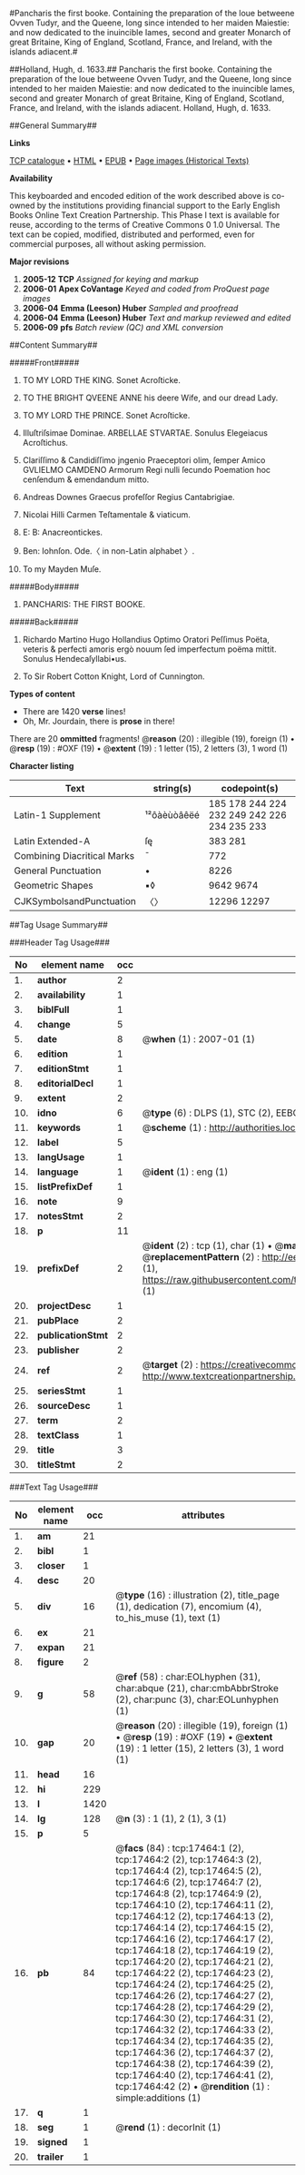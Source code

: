 #Pancharis the first booke. Containing the preparation of the loue betweene Ovven Tudyr, and the Queene, long since intended to her maiden Maiestie: and now dedicated to the inuincible Iames, second and greater Monarch of great Britaine, King of England, Scotland, France, and Ireland, with the islands adiacent.#

##Holland, Hugh, d. 1633.##
Pancharis the first booke. Containing the preparation of the loue betweene Ovven Tudyr, and the Queene, long since intended to her maiden Maiestie: and now dedicated to the inuincible Iames, second and greater Monarch of great Britaine, King of England, Scotland, France, and Ireland, with the islands adiacent.
Holland, Hugh, d. 1633.

##General Summary##

**Links**

[TCP catalogue](http://www.ota.ox.ac.uk/tcp/)  • 
[HTML](http://tei.it.ox.ac.uk/tcp/Texts-HTML/free/A03/A03470.html)  • 
[EPUB](http://tei.it.ox.ac.uk/tcp/Texts-EPUB/free/A03/A03470.epub) • 
[Page images (Historical Texts)](https://data.historicaltexts.jisc.ac.uk/view?pubId=eebo-99852155e&pageId=eebo-99852155e-17464-1)

**Availability**

This keyboarded and encoded edition of the
	       work described above is co-owned by the institutions
	       providing financial support to the Early English Books
	       Online Text Creation Partnership. This Phase I text is
	       available for reuse, according to the terms of Creative
	       Commons 0 1.0 Universal. The text can be copied,
	       modified, distributed and performed, even for
	       commercial purposes, all without asking permission.

**Major revisions**

1. __2005-12__ __TCP__ *Assigned for keying and markup*
1. __2006-01__ __Apex CoVantage__ *Keyed and coded from ProQuest page images*
1. __2006-04__ __Emma (Leeson) Huber__ *Sampled and proofread*
1. __2006-04__ __Emma (Leeson) Huber__ *Text and markup reviewed and edited*
1. __2006-09__ __pfs__ *Batch review (QC) and XML conversion*

##Content Summary##

#####Front#####

1. TO MY LORD THE KING. Sonet Acroſticke.

1. TO THE BRIGHT QVEENE ANNE his deere Wife, and our dread Lady.

1. TO MY LORD THE PRINCE. Sonet Acroſticke.

1. Illuſtriſsimae Dominae. ARBELLAE STVARTAE. Sonulus Elegeiacus Acroſtichus.

1. Clariſſimo & Candidiſſimo jngenio Praeceptori olim, ſemper Amico GVLIELMO CAMDENO Armorum Regi nulli ſecundo Poemation hoc cenſendum & emendandum mitto.

1. Andreas Downes Graecus profeſſor Regius Cantabrigiae.

1. Nicolai Hilli Carmen Teſtamentale & viaticum.

1. E: B: Anacreontickes.

1. Ben: Iohnſon. Ode.〈 in non-Latin alphabet 〉.

1. To my Mayden Muſe.

#####Body#####

1. PANCHARIS: THE FIRST BOOKE.

#####Back#####

1. Richardo Martino Hugo Hollandius Optimo Oratori Peſſimus Poëta, veteris & perfecti amoris ergò nouum ſed imperfectum poëma mittit. Sonulus Hendecaſyllabi•us.

1. To Sir Robert Cotton Knight, Lord of Cunnington.

**Types of content**

  * There are 1420 **verse** lines!
  * Oh, Mr. Jourdain, there is **prose** in there!

There are 20 **ommitted** fragments! 
 @__reason__ (20) : illegible (19), foreign (1)  •  @__resp__ (19) : #OXF (19)  •  @__extent__ (19) : 1 letter (15), 2 letters (3), 1 word (1)

**Character listing**


|Text|string(s)|codepoint(s)|
|---|---|---|
|Latin-1 Supplement|¹²ôàèùòâêëé|185 178 244 224 232 249 242 226 234 235 233|
|Latin Extended-A|ſę|383 281|
|Combining             Diacritical Marks|̄|772|
|General Punctuation|•|8226|
|Geometric Shapes|▪◊|9642 9674|
|CJKSymbolsandPunctuation|〈〉|12296 12297|

##Tag Usage Summary##

###Header Tag Usage###

|No|element name|occ|attributes|
|---|---|---|---|
|1.|__author__|2||
|2.|__availability__|1||
|3.|__biblFull__|1||
|4.|__change__|5||
|5.|__date__|8| @__when__ (1) : 2007-01 (1)|
|6.|__edition__|1||
|7.|__editionStmt__|1||
|8.|__editorialDecl__|1||
|9.|__extent__|2||
|10.|__idno__|6| @__type__ (6) : DLPS (1), STC (2), EEBO-CITATION (1), PROQUEST (1), VID (1)|
|11.|__keywords__|1| @__scheme__ (1) : http://authorities.loc.gov/ (1)|
|12.|__label__|5||
|13.|__langUsage__|1||
|14.|__language__|1| @__ident__ (1) : eng (1)|
|15.|__listPrefixDef__|1||
|16.|__note__|9||
|17.|__notesStmt__|2||
|18.|__p__|11||
|19.|__prefixDef__|2| @__ident__ (2) : tcp (1), char (1)  •  @__matchPattern__ (2) : ([0-9\-]+):([0-9IVX]+) (1), (.+) (1)  •  @__replacementPattern__ (2) : http://eebo.chadwyck.com/downloadtiff?vid=$1&page=$2 (1), https://raw.githubusercontent.com/textcreationpartnership/Texts/master/tcpchars.xml#$1 (1)|
|20.|__projectDesc__|1||
|21.|__pubPlace__|2||
|22.|__publicationStmt__|2||
|23.|__publisher__|2||
|24.|__ref__|2| @__target__ (2) : https://creativecommons.org/publicdomain/zero/1.0/ (1), http://www.textcreationpartnership.org/docs/. (1)|
|25.|__seriesStmt__|1||
|26.|__sourceDesc__|1||
|27.|__term__|2||
|28.|__textClass__|1||
|29.|__title__|3||
|30.|__titleStmt__|2||


###Text Tag Usage###

|No|element name|occ|attributes|
|---|---|---|---|
|1.|__am__|21||
|2.|__bibl__|1||
|3.|__closer__|1||
|4.|__desc__|20||
|5.|__div__|16| @__type__ (16) : illustration (2), title_page (1), dedication (7), encomium (4), to_his_muse (1), text (1)|
|6.|__ex__|21||
|7.|__expan__|21||
|8.|__figure__|2||
|9.|__g__|58| @__ref__ (58) : char:EOLhyphen (31), char:abque (21), char:cmbAbbrStroke (2), char:punc (3), char:EOLunhyphen (1)|
|10.|__gap__|20| @__reason__ (20) : illegible (19), foreign (1)  •  @__resp__ (19) : #OXF (19)  •  @__extent__ (19) : 1 letter (15), 2 letters (3), 1 word (1)|
|11.|__head__|16||
|12.|__hi__|229||
|13.|__l__|1420||
|14.|__lg__|128| @__n__ (3) : 1 (1), 2 (1), 3 (1)|
|15.|__p__|5||
|16.|__pb__|84| @__facs__ (84) : tcp:17464:1 (2), tcp:17464:2 (2), tcp:17464:3 (2), tcp:17464:4 (2), tcp:17464:5 (2), tcp:17464:6 (2), tcp:17464:7 (2), tcp:17464:8 (2), tcp:17464:9 (2), tcp:17464:10 (2), tcp:17464:11 (2), tcp:17464:12 (2), tcp:17464:13 (2), tcp:17464:14 (2), tcp:17464:15 (2), tcp:17464:16 (2), tcp:17464:17 (2), tcp:17464:18 (2), tcp:17464:19 (2), tcp:17464:20 (2), tcp:17464:21 (2), tcp:17464:22 (2), tcp:17464:23 (2), tcp:17464:24 (2), tcp:17464:25 (2), tcp:17464:26 (2), tcp:17464:27 (2), tcp:17464:28 (2), tcp:17464:29 (2), tcp:17464:30 (2), tcp:17464:31 (2), tcp:17464:32 (2), tcp:17464:33 (2), tcp:17464:34 (2), tcp:17464:35 (2), tcp:17464:36 (2), tcp:17464:37 (2), tcp:17464:38 (2), tcp:17464:39 (2), tcp:17464:40 (2), tcp:17464:41 (2), tcp:17464:42 (2)  •  @__rendition__ (1) : simple:additions (1)|
|17.|__q__|1||
|18.|__seg__|1| @__rend__ (1) : decorInit (1)|
|19.|__signed__|1||
|20.|__trailer__|1||
